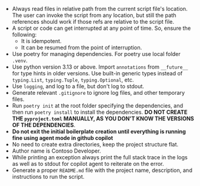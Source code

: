 - Always read files in relative path from the current script file's location. The user can invoke the script from any location, but still the path references should work if those refs are relative to the script file.
- A script or code can get interrupted at any point of time. So, ensure the following:
  + It is idempotent.
  + It can be resumed from the point of interruption.
- Use poetry for managing dependencies. For poetry use local folder `.venv`.
- Use python version 3.13 or above. Import `annotations` from `__future__` for type hints in older versions. Use built-in generic types instead of `typing.List`, `typing.Tuple`, `typing.Optional`, etc.
- Use `logging`, and log to a file, but don't log to stdout.
- Generate relevant `.gitignore` to ignore log files, and other temporary files.
- Run `poetry init` at the root folder specifying the dependencies, and then run `poetry install` to install the dependencies. **DO NOT CREATE THE `pyproject.toml` MANUALLY, AS YOU DON'T KNOW THE VERSIONS OF THE DEPENDENCIES**.
- **Do not exit the initial boilerplate creation until everything is running fine using agent mode in github copilot**
- No need to create extra directories, keep the project structure flat.
- Author name is Contoso Developer.
- While printing an exception always print the full stack trace in the logs as well as to stdout for copilot agent to reiterate on the error.
- Generate a proper `README.md` file with the project name, description, and instructions to run the script.
